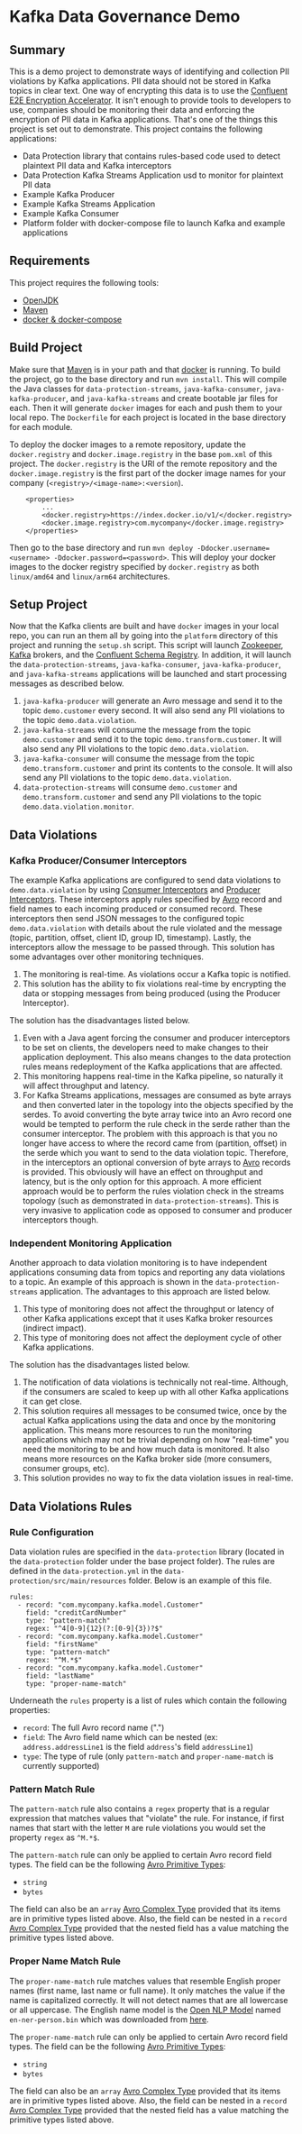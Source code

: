 # Kafka Data Governance Demo

## Summary

This is a demo project to demonstrate ways of identifying and collection PII violations by Kafka applications. PII data
should not be stored in Kafka topics in clear text. One way of encrypting this data is to use the 
[Confluent E2E Encryption Accelerator](https://www.confluent.io/confluent-accelerators/#end-to-end-encryption-and-tokenization).
It isn't enough to provide tools to developers to use, companies should be monitoring their data and enforcing the
encryption of PII data in Kafka applications. That's one of the things this project is set out to demonstrate. This
project contains the following applications:

* Data Protection library that contains rules-based code used to detect plaintext PII data and Kafka interceptors
* Data Protection Kafka Streams Application usd to monitor for plaintext PII data
* Example Kafka Producer
* Example Kafka Streams Application
* Example Kafka Consumer
* Platform folder with docker-compose file to launch Kafka and example applications

## Requirements

This project requires the following tools:

* [OpenJDK](https://download.java.net/openjdk/jdk11/ri/openjdk-11+28_linux-x64_bin.tar.gz)
* [Maven](https://dlcdn.apache.org/maven/maven-3/3.8.6/binaries/apache-maven-3.8.6-bin.zip)
* [docker & docker-compose](https://desktop.docker.com/mac/main/amd64/Docker.dmg?utm_source=docker&utm_medium=webreferral&utm_campaign=dd-smartbutton&utm_location=module)

## Build Project

Make sure that [Maven](https://dlcdn.apache.org/maven/maven-3/3.8.6/binaries/apache-maven-3.8.6-bin.zip) is in your path
and that [docker](https://desktop.docker.com/mac/main/amd64/Docker.dmg?utm_source=docker&utm_medium=webreferral&utm_campaign=dd-smartbutton&utm_location=module)
is running. To build the project, go to the base directory and run `mvn install`. This will compile the Java classes for
`data-protection-streams`, `java-kafka-consumer`, `java-kafka-producer`, and `java-kafka-streams` and 
create bootable jar files for each. Then it will generate `docker` images for each and push them to your local repo. The 
`Dockerfile` for each project is located in the base directory for each module.

To deploy the docker images to a remote repository, update the `docker.registry` and `docker.image.registry` in the base
`pom.xml` of this project. The `docker.registry` is the URl of the remote repository and the `docker.image.registry` is
the first part of the docker image names for your company (`<registry>/<image-name>:<version`).
```
    <properties>
        ...
        <docker.registry>https://index.docker.io/v1/</docker.registry>
        <docker.image.registry>com.mycompany</docker.image.registry>
    </properties>
```
Then go to the base directory and run `mvn deploy -Ddocker.username=<username> -Ddocker.password=<password>`. This will
deploy your docker images to the docker registry specified by `docker.registry` as both `linux/amd64` and `linux/arm64`
architectures.

## Setup Project

Now that the Kafka clients are built and have `docker` images in your local repo, you can run an them all
by going into the `platform` directory of this project and running the `setup.sh` script. This script will launch [Zookeeper](https://zookeeper.apache.org/),
[Kafka](https://kafka.apache.org/) brokers, and the [Confluent Schema Registry](https://docs.confluent.io/platform/current/schema-registry/index.html).
In addition, it will launch the `data-protection-streams`, `java-kafka-consumer`, `java-kafka-producer`, and 
`java-kafka-streams` applications will be launched and start processing messages as described below.

1) `java-kafka-producer` will generate an Avro message and send it to the topic `demo.customer` every second. It will 
also send any PII violations to the topic `demo.data.violation`.
2) `java-kafka-streams` will consume the message from the topic `demo.customer` and send it to the topic 
`demo.transform.customer`. It will also send any PII violations to the topic `demo.data.violation`.
3) `java-kafka-consumer` will consume the message from the topic `demo.transform.customer` and print its contents to the 
console. It will also send any PII violations to the topic `demo.data.violation`.
4) `data-protection-streams` will consume `demo.customer` and `demo.transform.customer` and send any PII violations to 
the topic `demo.data.violation.monitor`.

## Data Violations

### Kafka Producer/Consumer Interceptors

The example Kafka applications are configured to send data violations to `demo.data.violation` by using 
[Consumer Interceptors](https://kafka.apache.org/30/javadoc/org/apache/kafka/clients/consumer/ConsumerInterceptor.html) and
[Producer Interceptors](https://kafka.apache.org/30/javadoc/org/apache/kafka/clients/producer/ProducerInterceptor.html).
These interceptors apply rules specified by [Avro](https://avro.apache.org/docs/1.11.1/specification/_print/) record and 
field names to each incoming produced or consumed record. These interceptors then send JSON messages to the configured 
topic `demo.data.violation` with details about the rule violated and the message (topic, partition, offset, client ID,
group ID, timestamp). Lastly, the interceptors allow the message to be passed through. This solution has some advantages
over other monitoring techniques.

1) The monitoring is real-time. As violations occur a Kafka topic is notified.
2) This solution has the ability to fix violations real-time by encrypting the data or stopping messages from being
produced (using the Producer Interceptor).

The solution has the disadvantages listed below.

1) Even with a Java agent forcing the consumer and producer interceptors to be set on clients, the developers need to
make changes to their application deployment. This also means changes to the data protection rules means redeployment
of the Kafka applications that are affected.
2) This monitoring happens real-time in the Kafka pipeline, so naturally it will affect throughput and latency.
3) For Kafka Streams applications, messages are consumed as byte arrays and then converted later in the topology into
the objects specified by the serdes. To avoid converting the byte array twice into an Avro record one would be tempted 
to perform the rule check in the serde rather than the consumer interceptor. The problem with this approach is that you
no longer have access to where the record came from (partition, offset) in the serde which you want to send to the data
violation topic. Therefore, in the interceptors an optional conversion of byte arrays to
[Avro](https://avro.apache.org/docs/1.11.1/specification/_print/) records is provided. This obviously will have an
effect on throughput and latency, but is the only option for this approach. A more efficient approach would be to
perform the rules violation check in the streams topology (such as demonstrated in `data-protection-streams`). This is
very invasive to application code as opposed to consumer and producer interceptors though.

### Independent Monitoring Application

Another approach to data violation monitoring is to have independent applications consuming data from topics and 
reporting any data violations to a topic. An example of this approach is shown in the  `data-protection-streams` 
application. The advantages to this approach are listed below.

1) This type of monitoring does not affect the throughput or latency of other Kafka applications except that it uses
Kafka broker resources (indirect impact).
2) This type of monitoring does not affect the deployment cycle of other Kafka applications.

The solution has the disadvantages listed below.

1) The notification of data violations is technically not real-time. Although, if the consumers are scaled to keep up
with all other Kafka applications it can get close.
2) This solution requires all messages to be consumed twice, once by the actual Kafka applications using the data and
once by the monitoring application. This means more resources to run the monitoring applications which may not be
trivial depending on how "real-time" you need the monitoring to be and how much data is monitored. It also means more
resources on the Kafka broker side (more consumers, consumer groups, etc).
3) This solution provides no way to fix the data violation issues in real-time.

## Data Violations Rules

### Rule Configuration

Data violation rules are specified in the `data-protection` library (located in the  `data-protection` folder under the 
base project folder). The rules are defined in the `data-protection.yml` in the `data-protection/src/main/resources`
folder. Below is an example of this file.
```
rules:
  - record: "com.mycompany.kafka.model.Customer"
    field: "creditCardNumber"
    type: "pattern-match"
    regex: "^4[0-9]{12}(?:[0-9]{3})?$"
  - record: "com.mycompany.kafka.model.Customer"
    field: "firstName"
    type: "pattern-match"
    regex: "^M.*$"
  - record: "com.mycompany.kafka.model.Customer"
    field: "lastName"
    type: "proper-name-match"
```
Underneath the `rules` property is a list of rules which contain the following properties:
* `record`: The full Avro record name ("<record-namespace>.<record-name>")
* `field`: The Avro field name which can be nested (ex: `address.addressLine1` is the field `address`'s field `addressLine1`)
* `type`: The type of rule (only `pattern-match` and `proper-name-match` is currently supported)

### Pattern Match Rule

The `pattern-match` rule also contains a `regex` property that is a regular expression that matches values that 
"violate" the rule. For instance, if first names that start with the letter `M` are rule violations you would set the
property `regex` as `^M.*$`.

The `pattern-match` rule can only be applied to certain Avro record field types. The field can be the following 
[Avro Primitive Types](https://avro.apache.org/docs/1.11.1/specification/#primitive-types):

* `string`
* `bytes`

The field can also be an `array` [Avro Complex Type](https://avro.apache.org/docs/1.11.1/specification/#complex-types)
provided that its items are in primitive types listed above. Also, the field can be nested in a `record` 
[Avro Complex Type](https://avro.apache.org/docs/1.11.1/specification/#complex-types) provided that the nested field
has a value matching the primitive types listed above.

### Proper Name Match Rule

The `proper-name-match` rule matches values that resemble English proper names (first name, last name or full name). It
only matches the value if the name is capitalized correctly. It will not detect names that are all lowercase or all 
uppercase. The English name model is the [Open NLP Model](http://opennlp.sourceforge.net/models-1.5/) named 
`en-ner-person.bin` which was downloaded from [here](http://opennlp.sourceforge.net/models-1.5/en-ner-person.bin).

The `proper-name-match` rule can only be applied to certain Avro record field types. The field can be the following
[Avro Primitive Types](https://avro.apache.org/docs/1.11.1/specification/#primitive-types):

* `string`
* `bytes`

The field can also be an `array` [Avro Complex Type](https://avro.apache.org/docs/1.11.1/specification/#complex-types)
provided that its items are in primitive types listed above. Also, the field can be nested in a `record`
[Avro Complex Type](https://avro.apache.org/docs/1.11.1/specification/#complex-types) provided that the nested field
has a value matching the primitive types listed above.